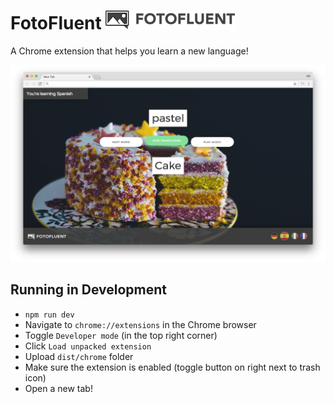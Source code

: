 # FotoFluent ![FotoFluent Logo](/promo/fotofluent-logo.png)
A Chrome extension that helps you learn a new language!

![FotoFluent Screenshot](/promo/fotofluent-cake.png)

## Running in Development
+ `npm run dev`
+ Navigate to `chrome://extensions` in the Chrome browser
+ Toggle `Developer mode` (in the top right corner)
+ Click `Load unpacked extension`
+ Upload `dist/chrome` folder
+ Make sure the extension is enabled (toggle button on right next to trash icon)
+ Open a new tab!
